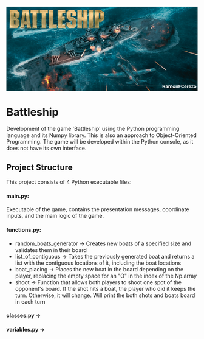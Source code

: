 <p align="center">
  <img src="https://github.com/RamonFCerezo/Battleship/blob/main/img/Battleship.png" alt="Battleship game screenshot" style="display: block; margin: auto;">
</p>

<h1>Battleship</h1>

<p>Development of the game 'Battleship' using the Python programming language and its Numpy library. This is also an approach to Object-Oriented Programming. The game will be developed within the Python console, as it does not have its own interface.</p>

<h2>Project Structure</h2>
<p>This project consists of 4 Python executable files:</p>

<h4><strong>main.py:</strong></h4> <p>Executable of the game, contains the presentation messages, coordinate inputs, and the main logic of the game.</p>
<h4><strong>functions.py:</strong></h4>
  <ul>
    <li>random_boats_generator &#8594; Creates new boats of a specified size and validates them in their board</li>
    <li>list_of_contiguous &#8594; Takes the previously generated boat and returns a list with the contiguous locations of it, including the boat locations</li>
    <li>boat_placing &#8594; Places the new boat in the board depending on the player, replacing the empty space for an "O" in the index of the Np.array</li>
    <li>shoot &#8594; Function that allows both players to shoot one spot of the opponent's board. If the shot hits a boat, the player who did it keeps the turn. Otherwise, it will change. Will print the both shots and boats board in each turn</li>
  </ul>
  <h4><strong>classes.py &#8594; </strong></h4>
  <h4><strong>variables.py &#8594; </strong></h4>

